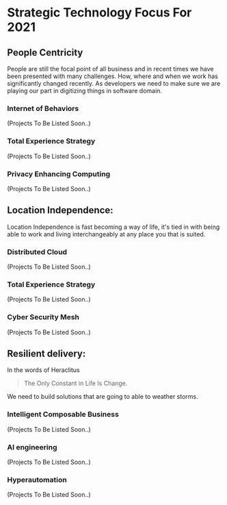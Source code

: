 # Strategic Technology Focus For 2021
  
## People Centricity

People are still the focal point of all business and in recent times we have been presented with many challenges. How, where and when we work has significantly changed recently. As developers we need to make sure we are playing our part in digitizing things in software domain.

### Internet of Behaviors

(Projects To Be Listed Soon..)

### Total Experience Strategy

(Projects To Be Listed Soon..)

### Privacy Enhancing Computing

(Projects To Be Listed Soon..)

## Location Independence:

Location Independence is fast becoming a way of life, it's tied in with being able to work and living interchangeably at any place you that is suited.

### Distributed Cloud
(Projects To Be Listed Soon..)

### Total Experience Strategy
(Projects To Be Listed Soon..)

### Cyber Security Mesh
(Projects To Be Listed Soon..)

## Resilient delivery:
In the words of Heraclitus 
> The Only Constant in Life Is Change.

We need to build solutions that are going to able to weather storms.

### Intelligent Composable Business
(Projects To Be Listed Soon..)

### AI engineering
(Projects To Be Listed Soon..)

### Hyperautomation
(Projects To Be Listed Soon..)
